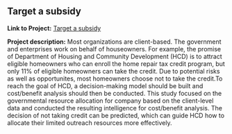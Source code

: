 ## Target a subsidy

**Link to Project:** 
[Target a subsidy](/html/HomeCredit.html)

**Project description:** 
Most organizations are client-based. The government and enterprises work on behalf of houseowners. For example, the promise of Department of Housing and Community Development (HCD) is to attract eligible homeowners who can enroll the home repair tax credit program, but only 11% of eligible homeowners can take the credit. Due to potential risks as well as opportunites, most homeowners choose not to take the credit.To reach the goal of HCD, a decision-making model should be built and cost/benefit analysis should then be conducted. This study focused on the governmental resource allocation for company based on the client-level data and conducted the resulting intelligence for cost/benefit analysis. The decision of not taking credit can be predicted, which can guide HCD how to allocate their limited outreach resources more effectively.
